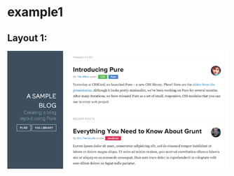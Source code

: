 # example1


## Layout 1:

![layout 1](https://raw.githubusercontent.com/mdoff/example1/main/layout1/layout1.jpg)

